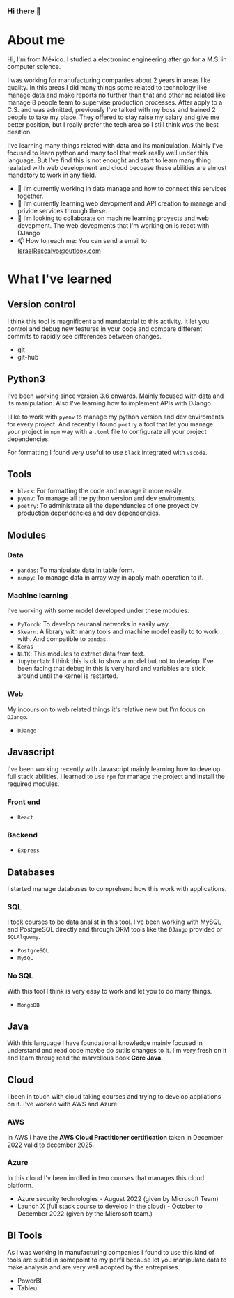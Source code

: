 ### Hi there 👋

# About me

Hi, I'm from México. I studied a electroninc engineering after go for a M.S. in  computer science.

I was working for manufacturing companies about 2 years in areas like quality. In this areas I did many things some related to technology like manage data and make reports no further than that and other no related like manage 8 people team to supervise production processes. After apply to a C.S. and was admitted, previously I've talked with my boss and trained 2 people to take my place. They offered to stay raise my salary and give me better position, but I really prefer the tech area so I still think was the best desition.


I've learning many things related with data and its manipulation.
Mainly I've focused to learn python and many tool that work really well under this language. But I've find this is not enought and start to learn many thing realated with web development and cloud becuase these abilities are almost mandatory to work in any field.

- 🔭 I’m currently working in data manage and how to connect this services together.
- 🌱 I’m currently learning web devopment and API creation to manage and privide services through these.
- 👯 I’m looking to collaborate on machine learning proyects and web devepment. The web devepments that I'm working on is react with DJango
- 📫 How to reach me: You can send a email to IsraelRescalvo@outlook.com


# What I've learned

##  Version control
I think this tool is magnificent and mandatorial to this activity. It let you control and debug new features in your code and compare different commits to rapidly see differences between changes.

  * git
  * git-hub
## Python3
I've been working since version 3.6 onwards. Mainly focused with data and its manipulation. Also I've learning how to implement APIs with DJango.

I like to work with `pyenv` to manage my python version and dev enviroments for every project. And recently I found `poetry` a tool that let you manage your project in `npm` way with a `.toml` file to configurate all your project dependencies.

For formatting I found very useful to use `black` integrated with `vscode`. 

## Tools
* `black`: For formatting the code and manage it more easily.
* `pyenv`: To manage all the python version and dev enviroments.
* `poetry`: To administrate all the dependencies of one proyect by production dependencies and dev dependencies.

## Modules
### Data
* `pandas`: To manipulate data in table form.
* `numpy`: To manage data in array way in apply math operation to it.

### Machine learning 
I've working with some model developed under these modules:
* `PyTorch`: To develop neuranal networks in easily way.
* `Skearn`: A library with many tools and machine model easily to to work with. And compatible to `pandas`.
* `Keras`
* `NLTK`: This modules to extract data from text.
* `Jupyterlab`: I think this is ok to show a model but not to develop. I've been facing that debug in this is very hard and variables are stick around until the kernel is restarted.

### Web
My incoursion to web related things it's relative new but I'm focus on `DJango`.
* `DJango`

## Javascript
I've been working recently with Javascript mainly learning how to develop full stack abilities. I learned to use `npm` for manage the project and install the required modules.

### Front end
* `React`
### Backend
* `Express`
  

## Databases
I started manage databases to comprehend how this work with applications.

### SQL
I took courses to be data analist in this tool. I've been working with MySQL and PostgreSQL directly and through ORM tools like the `DJango` provided or  `SQLAlquemy`.

* `PostgreSQL`
* `MySQL`

### No SQL
With this tool I think is very easy to work and let you to do many things.

* `MongoDB`

## Java

With this language I have foundational knowledge mainly focused in understand and read code maybe do sutils changes to it. I'm very fresh on it and learn throug read the marvellous book **Core Java**.

## Cloud

I been in touch with cloud taking courses and trying to develop appliations on it. I've worked with AWS and Azure.

### AWS
In AWS I have the **AWS Cloud Practitioner certification** taken in December 2022 valid to december 2025.

### Azure
In this cloud I'v been inrolled in two courses that manages this cloud platform.

* Azure security technologies - August 2022 (given by Microsoft Team)
* Launch X (full stack course to develop in the cloud) - October to December 2022 (given by the Microsoft team.)

## BI Tools
As I was working in manufacturing companies I found to  use this kind of tools are suited in somepoint to my perfil because let you manipulate data to make analysis and are very well adopted by the entreprises.

* PowerBI
* Tableu


<div data-iframe-width="150" data-iframe-height="270" data-share-badge-id="403202c1-ae40-4bec-bfea-006f4dc413a3" data-share-badge-host="https://www.credly.com"></div><script type="text/javascript" async src="//cdn.credly.com/assets/utilities/embed.js"></script>

